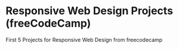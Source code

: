 # Responsive Web Design Projects (freeCodeCamp)

 First 5 Projects for Responsive Web Design from freecodecamp
